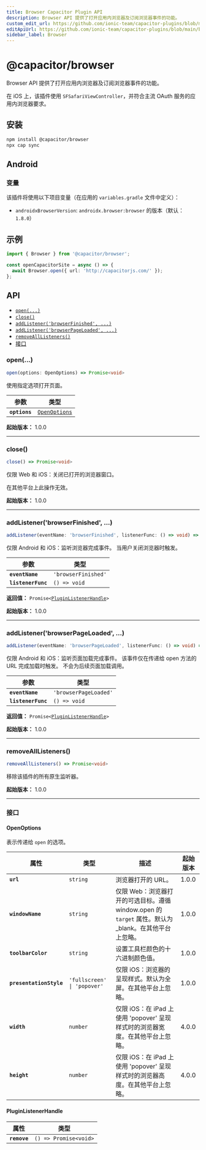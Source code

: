 ```yaml
---
title: Browser Capacitor Plugin API
description: Browser API 提供了打开应用内浏览器及订阅浏览器事件的功能。
custom_edit_url: https://github.com/ionic-team/capacitor-plugins/blob/main/browser/README.md
editApiUrl: https://github.com/ionic-team/capacitor-plugins/blob/main/browser/src/definitions.ts
sidebar_label: Browser
---
```


# @capacitor/browser

Browser API 提供了打开应用内浏览器及订阅浏览器事件的功能。

在 iOS 上，该插件使用 `SFSafariViewController`，并符合主流 OAuth 服务的应用内浏览器要求。

## 安装

```bash
npm install @capacitor/browser
npx cap sync
```

## Android

### 变量

该插件将使用以下项目变量（在应用的 `variables.gradle` 文件中定义）：

- `androidxBrowserVersion`: `androidx.browser:browser` 的版本（默认：`1.8.0`）

## 示例

```typescript
import { Browser } from '@capacitor/browser';

const openCapacitorSite = async () => {
  await Browser.open({ url: 'http://capacitorjs.com/' });
};
```

## API

<docgen-index>

* [`open(...)`](#open)
* [`close()`](#close)
* [`addListener('browserFinished', ...)`](#addlistenerbrowserfinished-)
* [`addListener('browserPageLoaded', ...)`](#addlistenerbrowserpageloaded-)
* [`removeAllListeners()`](#removealllisteners)
* [接口](#interfaces)

</docgen-index>

<docgen-api>
<!--Update the source file JSDoc comments and rerun docgen to update the docs below-->

### open(...)

```typescript
open(options: OpenOptions) => Promise<void>
```

使用指定选项打开页面。

| 参数          | 类型                                                  |
| ------------- | ----------------------------------------------------- |
| **`options`** | <code><a href="#openoptions">OpenOptions</a></code> |

**起始版本：** 1.0.0

--------------------


### close()

```typescript
close() => Promise<void>
```

仅限 Web 和 iOS：关闭已打开的浏览器窗口。

在其他平台上此操作无效。

**起始版本：** 1.0.0

--------------------


### addListener('browserFinished', ...)

```typescript
addListener(eventName: 'browserFinished', listenerFunc: () => void) => Promise<PluginListenerHandle>
```

仅限 Android 和 iOS：监听浏览器完成事件。
当用户关闭浏览器时触发。

| 参数               | 类型                           |
| ------------------ | ------------------------------ |
| **`eventName`**    | <code>'browserFinished'</code> |
| **`listenerFunc`** | <code>() =&gt; void</code>     |

**返回值：** <code>Promise&lt;<a href="#pluginlistenerhandle">PluginListenerHandle</a>&gt;</code>

**起始版本：** 1.0.0

--------------------


### addListener('browserPageLoaded', ...)

```typescript
addListener(eventName: 'browserPageLoaded', listenerFunc: () => void) => Promise<PluginListenerHandle>
```

仅限 Android 和 iOS：监听页面加载完成事件。
该事件仅在传递给 open 方法的 URL 完成加载时触发。
不会为后续页面加载调用。

| 参数               | 类型                             |
| ------------------ | -------------------------------- |
| **`eventName`**    | <code>'browserPageLoaded'</code> |
| **`listenerFunc`** | <code>() =&gt; void</code>       |

**返回值：** <code>Promise&lt;<a href="#pluginlistenerhandle">PluginListenerHandle</a>&gt;</code>

**起始版本：** 1.0.0

--------------------


### removeAllListeners()

```typescript
removeAllListeners() => Promise<void>
```

移除该插件的所有原生监听器。

**起始版本：** 1.0.0

--------------------


### 接口


#### OpenOptions

表示传递给 `open` 的选项。

| 属性                      | 类型                                   | 描述                                                                                                                              | 起始版本 |
| ----------------------- | -------------------------------------- | ---------------------------------------------------------------------------------------------------------------------------------- | ----- |
| **`url`**               | <code>string</code>                    | 浏览器打开的 URL。                                                                                                                 | 1.0.0 |
| **`windowName`**        | <code>string</code>                    | 仅限 Web：浏览器打开的可选目标。遵循 window.open 的 `target` 属性。默认为 _blank。在其他平台上忽略。                                | 1.0.0 |
| **`toolbarColor`**      | <code>string</code>                    | 设置工具栏颜色的十六进制颜色值。                                                                                                   | 1.0.0 |
| **`presentationStyle`** | <code>'fullscreen' \| 'popover'</code> | 仅限 iOS：浏览器的呈现样式。默认为全屏。在其他平台上忽略。                                                                         | 1.0.0 |
| **`width`**             | <code>number</code>                    | 仅限 iOS：在 iPad 上使用 'popover' 呈现样式时的浏览器宽度。在其他平台上忽略。                                                       | 4.0.0 |
| **`height`**            | <code>number</code>                    | 仅限 iOS：在 iPad 上使用 'popover' 呈现样式时的浏览器高度。在其他平台上忽略。                                                       | 4.0.0 |


#### PluginListenerHandle

| 属性           | 类型                                      |
| ------------ | ----------------------------------------- |
| **`remove`** | <code>() =&gt; Promise&lt;void&gt;</code> |

</docgen-api>